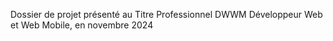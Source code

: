 Dossier de projet présenté au Titre Professionnel DWWM Développeur Web et Web Mobile, en novembre 2024
